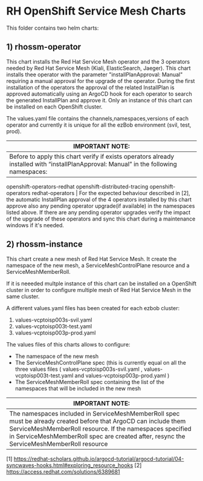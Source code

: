 
# RH OpenShift Service Mesh Charts

This folder contains two helm charts:

## 1) rhossm-operator

This chart installs the Red Hat Service Mesh operator and the 3 operators needed by Red Hat Service Mesh (Kiali, ElasticSearch, Jaeger).
This chart installs thee operator with the parameter "installPlanApproval: Manual" requiring a manual approval for the upgrade of the operator.
During the first installation of the operators the approval of the related InstallPlan is approved automatically using an ArgoCD hook for each operator to search the generated InstallPlan and approve it.
Only an instance of this chart can be installed on each OpenShift cluster.

The values.yaml file contains the channels,namespaces,versions of each operator and currently it is unique for all the ezBob environment (svil, test, prod).

| IMPORTANT NOTE: |
|--|
|Before to apply this chart verify if exists operators already installed with “installPlanApproval: Manual” in the following namespaces:  
 openshift-operators-redhat
 openshift-distributed-tracing
 openshift-operators
 redhat-operators
|
For the expected behaviour described in [2], the automatic InstallPlan approval of the 4 operators installed by this chart approve also any pending operator upgrade(if available) in the namespaces listed above. If there are any pending operator upgrades verify the impact of the upgrade of these operators and sync this chart during a maintenance windows if it's needed.


## 2) rhossm-instance

This chart create a new mesh of Red Hat Service Mesh.
It create the namespace of the new mesh, a ServiceMeshControlPlane resource and a ServiceMeshMemberRoll.

If it is neeeded multple instance of this chart can be installed on a OpenShift cluster in order to configure multiple mesh of Red Hat Service Mesh in the same cluster.

A different values.yaml files has been created for each ezbob cluster:
1) values-vcptoisp003s-svil.yaml
2) values-vcptoisp003t-test.yaml
3) values-vcptoisp003p-prod.yaml

The values files of this charts allows to configure:

- The namespace of the new mesh
- The ServiceMeshControlPlane spec (this is currently equal on all the three values files ( values-vcptoisp003s-svil.yaml , values-vcptoisp003t-test.yaml and values-vcptoisp003p-prod.yaml )
- The ServiceMeshMemberRoll spec containing the list of the namespaces that will be included in the new mesh

| IMPORTANT NOTE: |
|--|
|The namespaces included in ServiceMeshMemberRoll spec must be already created before that ArgoCD can include them ServiceMeshMemberRoll resource. If the namespaces specified in ServiceMeshMemberRoll spec are created after, resync the ServiceMeshMemberRoll resource



[1] https://redhat-scholars.github.io/argocd-tutorial/argocd-tutorial/04-syncwaves-hooks.html#exploring_resource_hooks
[2] https://access.redhat.com/solutions/6389681
